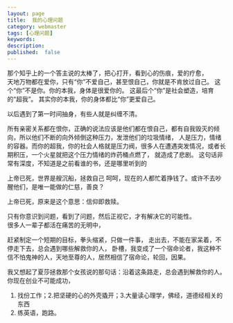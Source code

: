 ```yaml
---
layout: page
title:  我的心理问题
category: webmaster
tags: [心理问题]
keywords:
description:
published:  false
---
```


那个知乎上的一个答主说的太棒了，把心打开，看到心的伤痕，爱的疗愈，   
天地万物都在爱你，只有“你”不爱自己，甚至恨自己，你就是不肯放过自己。
这个“你”不是你。你的本我，身体是很爱你的。
这最后个“你”是社会塑造，培育的“超我”。  其实你的本我，你的身体都比“你”更爱自己。

以后遇到了第一时间抽身，有些人就是纠缠不清。  


所有亲密关系都在恨你，正确的说法应该是他们都在恨自己，都有自我毁灭的倾向，所以他们不断的向外倾倒这种压力，发泄他们的垃圾情绪，
人是压力，情绪的容器。而你的超我，你的社会人格就是压力阀，很多人在遭遇突发情况，或者长期积压，一个火星就把这个压力情绪的炸药桶点燃了， 
就造成了悲剧。
这句话非常有深度，不知道是之前看谁的书，还是哪里听到的

上帝已死，世界是艘沉船，拯救自己
呵呵，现在的人都忙着挣钱了。或许不去吵醒他们，是唯一能做的仁慈，善良？

上帝已死，原来是这个意思：信仰即救赎。

只有你意识到问题，看到了问题，然后正视它，才有解决它的可能性。  
很多人一辈子都活在痛苦的无明中，

赶紧制定一个短期的目标，拳头缩紧，只做一件事，
走出去，不能在家呆着，不停走下去，总会遇到哪些解救你的人，
卧槽，我变成了一个宿命论者，我这种不信不怕鬼神的人，天地至尊的人，居然相信了宿命论，轮回，因果。

我又想起了夏莎拯救那个女孩说的那句话：沿着这条路走，总会遇到解救你的人。
你现在创业不可能成功，
1. 找份工作；2.把坚硬的心的外壳撬开；3.大量读心理学，佛经，道德经相关的东西
2. 练英语，跑路。











